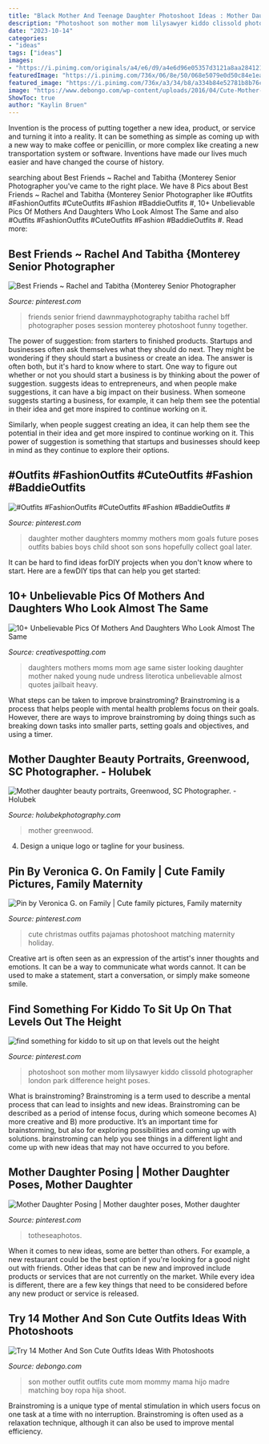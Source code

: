 ```yaml
---
title: "Black Mother And Teenage Daughter Photoshoot Ideas : Mother Daughter Beauty Portraits, Greenwood, Sc Photographer."
description: "Photoshoot son mother mom lilysawyer kiddo clissold photographer london park difference height poses"
date: "2023-10-14"
categories:
- "ideas"
tags: ["ideas"]
images:
- "https://i.pinimg.com/originals/a4/e6/d9/a4e6d96e05357d3121a8aa284121b27b.jpg"
featuredImage: "https://i.pinimg.com/736x/06/8e/50/068e5079e0d50c84e1eac66af1a35ed3.jpg"
featured_image: "https://i.pinimg.com/736x/a3/34/b8/a334b84e52781b8b76cc2caf04a3a100.jpg"
image: "https://www.debongo.com/wp-content/uploads/2016/04/Cute-Mother-Son-Outfit-Ideas-11.jpg"
ShowToc: true
author: "Kaylin Bruen"
---
```



Invention is the process of putting together a new idea, product, or service and turning it into a reality. It can be something as simple as coming up with a new way to make coffee or penicillin, or more complex like creating a new transportation system or software. Inventions have made our lives much easier and have changed the course of history.

	

		
searching about Best Friends ~ Rachel and Tabitha {Monterey Senior Photographer you've came to the right place. We have 8 Pics about Best Friends ~ Rachel and Tabitha {Monterey Senior Photographer like #Outfits #FashionOutfits #CuteOutfits #Fashion #BaddieOutfits #, 10+ Unbelievable Pics Of Mothers And Daughters Who Look Almost The Same and also #Outfits #FashionOutfits #CuteOutfits #Fashion #BaddieOutfits #. Read more:
		
    
## Best Friends ~ Rachel And Tabitha {Monterey Senior Photographer

<img loading=lazy src="https://i.pinimg.com/originals/a4/e6/d9/a4e6d96e05357d3121a8aa284121b27b.jpg" onerror="this.onerror=null;this.src='https://tse2.mm.bing.net/th?id=OIP.gfEMSGZkKgB4IDnILU2l5QHaE6&amp;pid=15.1';" alt="Best Friends ~ Rachel and Tabitha {Monterey Senior Photographer">

_Source: pinterest.com_

>friends senior friend dawnmayphotography tabitha rachel bff photographer poses session monterey photoshoot funny together. 

	

The power of suggestion: from starters to finished products.
Startups and businesses often ask themselves what they should do next. They might be wondering if they should start a business or create an idea. The answer is often both, but it's hard to know where to start. One way to figure out whether or not you should start a business is by thinking about the power of suggestion. 
 suggests ideas to entrepreneurs, and when people make suggestions, it can have a big impact on their business. When someone suggests starting a business, for example, it can help them see the potential in their idea and get more inspired to continue working on it. 

Similarly, when people suggest creating an idea, it can help them see the potential in their idea and get more inspired to continue working on it. This power of suggestion is something that startups and businesses should keep in mind as they continue to explore their options.

    
## #Outfits #FashionOutfits #CuteOutfits #Fashion #BaddieOutfits #

<img loading=lazy src="https://i.pinimg.com/736x/8e/b5/b7/8eb5b74824af832220c2e0645cad1321.jpg" onerror="this.onerror=null;this.src='https://tse3.mm.bing.net/th?id=OIP.wZIsUNT_w59pMeNkNxqhcwAAAA&amp;pid=15.1';" alt="#Outfits #FashionOutfits #CuteOutfits #Fashion #BaddieOutfits #">

_Source: pinterest.com_

>daughter mother daughters mommy mothers mom goals future poses outfits babies boys child shoot son sons hopefully collect goal later. 

	

It can be hard to find ideas forDIY projects when you don't know where to start. Here are a fewDIY tips that can help you get started: 

    
## 10+ Unbelievable Pics Of Mothers And Daughters Who Look Almost The Same

<img loading=lazy src="https://www.creativespotting.com/wp-content/uploads/2017/12/10-unbelievable-pics-of-mothers-and-daughters-who-look-almost-the-same-age.png" onerror="this.onerror=null;this.src='https://tse1.mm.bing.net/th?id=OIP.0SijGevETxd_aF7sj0lb2QHaD4&amp;pid=15.1';" alt="10+ Unbelievable Pics Of Mothers And Daughters Who Look Almost The Same">

_Source: creativespotting.com_

>daughters mothers moms mom age same sister looking daughter mother naked young nude undress literotica unbelievable almost quotes jailbait heavy. 

	

What steps can be taken to improve brainstroming?
Brainstroming is a process that helps people with mental health problems focus on their goals. However, there are ways to improve brainstroming by doing things such as breaking down tasks into smaller parts, setting goals and objectives, and using a timer.

    
## Mother Daughter Beauty Portraits, Greenwood, SC Photographer. - Holubek

<img loading=lazy src="https://holubekphotography.com/wp-content/uploads/2017/07/IMG_1202-3-cason-website.jpg" onerror="this.onerror=null;this.src='https://tse3.mm.bing.net/th?id=OIP.ciiwKCyaLLkGX7jQbkjJbQHaKX&amp;pid=15.1';" alt="Mother daughter beauty portraits, Greenwood, SC Photographer. - Holubek">

_Source: holubekphotography.com_

>mother greenwood. 

	

4. Design a unique logo or tagline for your business.

    
## Pin By Veronica G. On Family | Cute Family Pictures, Family Maternity

<img loading=lazy src="https://i.pinimg.com/736x/06/8e/50/068e5079e0d50c84e1eac66af1a35ed3.jpg" onerror="this.onerror=null;this.src='https://tse4.mm.bing.net/th?id=OIP.0kyb67dYUpwm6_XNkvFxngHaF7&amp;pid=15.1';" alt="Pin by Veronica G. on Family | Cute family pictures, Family maternity">

_Source: pinterest.com_

>cute christmas outfits pajamas photoshoot matching maternity holiday. 

	

Creative art is often seen as an expression of the artist's inner thoughts and emotions. It can be a way to communicate what words cannot. It can be used to make a statement, start a conversation, or simply make someone smile.

    
## Find Something For Kiddo To Sit Up On That Levels Out The Height

<img loading=lazy src="https://i.pinimg.com/736x/01/b0/93/01b093b080cd826494555bc4b256642e--family-photoshoot-mother-son-photography.jpg" onerror="this.onerror=null;this.src='https://tse3.mm.bing.net/th?id=OIP.uhjBBemrmAuD-f9BrQvEwgHaKg&amp;pid=15.1';" alt="find something for kiddo to sit up on that levels out the height">

_Source: pinterest.com_

>photoshoot son mother mom lilysawyer kiddo clissold photographer london park difference height poses. 

	

What is brainstroming?
Brainstroming is a term used to describe a mental process that can lead to insights and new ideas. Brainstroming can be described as a period of intense focus, during which someone becomes A) more creative and B) more productive. It’s an important time for brainstorming, but also for exploring possibilities and coming up with solutions. brainstroming can help you see things in a different light and come up with new ideas that may not have occurred to you before.

    
## Mother Daughter Posing | Mother Daughter Poses, Mother Daughter

<img loading=lazy src="https://i.pinimg.com/736x/a3/34/b8/a334b84e52781b8b76cc2caf04a3a100.jpg" onerror="this.onerror=null;this.src='https://tse1.mm.bing.net/th?id=OIP.xOnAoZJY9H5dmmZkO78-uQHaLF&amp;pid=15.1';" alt="Mother Daughter Posing | Mother daughter poses, Mother daughter">

_Source: pinterest.com_

>totheseaphotos. 

	

When it comes to new ideas, some are better than others. For example, a new restaurant could be the best option if you're looking for a good night out with friends. Other ideas that can be new and improved include products or services that are not currently on the market. While every idea is different, there are a few key things that need to be considered before any new product or service is released.

    
## Try 14 Mother And Son Cute Outfits Ideas With Photoshoots

<img loading=lazy src="https://www.debongo.com/wp-content/uploads/2016/04/Cute-Mother-Son-Outfit-Ideas-11.jpg" onerror="this.onerror=null;this.src='https://tse3.mm.bing.net/th?id=OIP.sgLdIudJG8HxYI8zqFRu2QHaHa&amp;pid=15.1';" alt="Try 14 Mother And Son Cute Outfits Ideas With Photoshoots">

_Source: debongo.com_

>son mother outfit outfits cute mom mommy mama hijo madre matching boy ropa hija shoot. 

	

Brainstroming is a unique type of mental stimulation in which users focus on one task at a time with no interruption. Brainstroming is often used as a relaxation technique, although it can also be used to improve mental efficiency.

